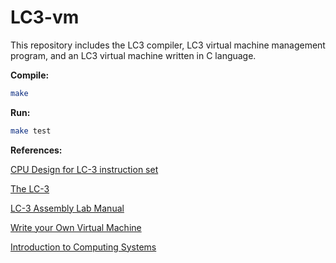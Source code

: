# LC3-vm

This repository includes the LC3 compiler, LC3 virtual machine management program, and an LC3 virtual machine written in C language.

**Compile:**
```bash
make
```

**Run:**
```bash
make test
```

**References:**

[CPU Design for LC-3 instruction set](https://coertvonk.com/inquiries/how-cpu-work/design-30973)

[The LC-3](https://www.cs.utexas.edu/users/fussell/courses/cs310h/lectures/Lecture_10-310h.pdf)

[LC-3 Assembly Lab Manual](https://people.cs.georgetown.edu/~squier/Teaching/HardwareFundamentals/LC3-trunk/docs/LC3-AssemblyManualAndExamples.pdf)

[Write your Own Virtual Machine](https://www.jmeiners.com/lc3-vm/)

[Introduction to Computing Systems](https://highered.mheducation.com/sites/0072467509/index.html)

